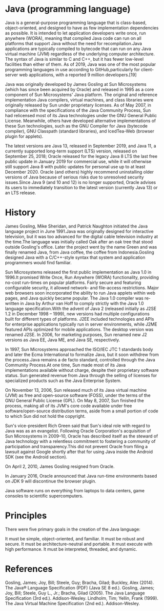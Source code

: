 # Java (programming language)
Java is a general-purpose programming language that is class-based, object-oriented, and designed to have as few implementation dependencies as possible. It is intended to let application developers write once, run anywhere (WORA), meaning that compiled Java code can run on all platforms that support Java without the need for recompilation.Java applications are typically compiled to bytecode that can run on any Java virtual machine (JVM) regardless of the underlying computer architecture. The syntax of Java is similar to C and C++, but it has fewer low-level facilities than either of them. As of 2019, Java was one of the most popular programming languages in use according to GitHub,particularly for client-server web applications, with a reported 9 million developers.[19]

Java was originally developed by James Gosling at Sun Microsystems (which has since been acquired by Oracle) and released in 1995 as a core component of Sun Microsystems' Java platform. The original and reference implementation Java compilers, virtual machines, and class libraries were originally released by Sun under proprietary licenses. As of May 2007, in compliance with the specifications of the Java Community Process, Sun had relicensed most of its Java technologies under the GNU General Public License. Meanwhile, others have developed alternative implementations of these Sun technologies, such as the GNU Compiler for Java (bytecode compiler), GNU Classpath (standard libraries), and IcedTea-Web (browser plugin for applets).

The latest versions are Java 13, released in September 2019, and Java 11, a currently supported long-term support (LTS) version, released on September 25, 2018; Oracle released for the legacy Java 8 LTS the last free public update in January 2019 for commercial use, while it will otherwise still support Java 8 with public updates for personal use up to at least December 2020. Oracle (and others) highly recommend uninstalling older versions of Java because of serious risks due to unresolved security issues.Since Java 9 (and 10 and 12) is no longer supported, Oracle advises its users to immediately transition to the latest version (currently Java 13) or an LTS release.
# History
James Gosling, Mike Sheridan, and Patrick Naughton initiated the Java language project in June 1991.Java was originally designed for interactive television, but it was too advanced for the digital cable television industry at the time.The language was initially called Oak after an oak tree that stood outside Gosling's office. Later the project went by the name Green and was finally renamed Java, from Java coffee, the coffee from Indonesia.Gosling designed Java with a C/C++-style syntax that system and application programmers would find familiar.

Sun Microsystems released the first public implementation as Java 1.0 in 1996.It promised Write Once, Run Anywhere (WORA) functionality, providing no-cost run-times on popular platforms. Fairly secure and featuring configurable security, it allowed network- and file-access restrictions. Major web browsers soon incorporated the ability to run Java applets within web pages, and Java quickly became popular. The Java 1.0 compiler was re-written in Java by Arthur van Hoff to comply strictly with the Java 1.0 language specification.With the advent of Java 2 (released initially as J2SE 1.2 in December 1998 – 1999), new versions had multiple configurations built for different types of platforms. J2EE included technologies and APIs for enterprise applications typically run in server environments, while J2ME featured APIs optimized for mobile applications. The desktop version was renamed J2SE. In 2006, for marketing purposes, Sun renamed new J2 versions as Java EE, Java ME, and Java SE, respectively.

In 1997, Sun Microsystems approached the ISO/IEC JTC 1 standards body and later the Ecma International to formalize Java, but it soon withdrew from the process.Java remains a de facto standard, controlled through the Java Community Process.At one time, Sun made most of its Java implementations available without charge, despite their proprietary software status. Sun generated revenue from Java through the selling of licenses for specialized products such as the Java Enterprise System.

On November 13, 2006, Sun released much of its Java virtual machine (JVM) as free and open-source software (FOSS), under the terms of the GNU General Public License (GPL). On May 8, 2007, Sun finished the process, making all of its JVM's core code available under free software/open-source distribution terms, aside from a small portion of code to which Sun did not hold the copyright.

Sun's vice-president Rich Green said that Sun's ideal role with regard to Java was as an evangelist. Following Oracle Corporation's acquisition of Sun Microsystems in 2009–10, Oracle has described itself as the steward of Java technology with a relentless commitment to fostering a community of participation and transparency.This did not prevent Oracle from filing a lawsuit against Google shortly after that for using Java inside the Android SDK (see the Android section).

On April 2, 2010, James Gosling resigned from Oracle.

In January 2016, Oracle announced that Java run-time environments based on JDK 9 will discontinue the browser plugin.

Java software runs on everything from laptops to data centers, game consoles to scientific supercomputers.
# Principles
There were five primary goals in the creation of the Java language:

It must be simple, object-oriented, and familiar.
It must be robust and secure.
It must be architecture-neutral and portable.
It must execute with high performance.
It must be interpreted, threaded, and dynamic.
# References
Gosling, James; Joy, Bill; Steele, Guy; Bracha, Gilad; Buckley, Alex (2014). The Java® Language Specification (PDF) (Java SE 8 ed.).
Gosling, James; Joy, Bill; Steele, Guy L., Jr.; Bracha, Gilad (2005). The Java Language Specification (3rd ed.). Addison-Wesley.
Lindholm, Tim; Yellin, Frank (1999). The Java Virtual Machine Specification (2nd ed.). Addison-Wesley.
